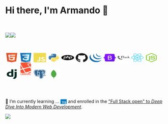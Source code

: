 # Hi there, I'm Armando 👋

# <div align="center">

  <div style="display: inline-block">
 
 <img height="180em" src="https://github-readme-stats.vercel.app/api?username=patchamama&show_icons=true&theme=dracula&show=reviews,prs_merged&count_private=true"/><img height="180em" src="https://github-readme-stats.vercel.app/api/top-langs/?username=patchamama&layout=compact&langs_count=7&theme=dracula"/>
    </div>
</div>

  <br>
<span><img align="center" alt="HTML" height="30" width="40" src="https://raw.githubusercontent.com/devicons/devicon/master/icons/html5/html5-original.svg"></span>
<span><img align="center" alt="CSS" height="30" width="40" src="https://raw.githubusercontent.com/devicons/devicon/master/icons/css3/css3-original.svg"></span>
<span><img align="center" alt="javascript" height="30" width="40" src="https://raw.githubusercontent.com/devicons/devicon/master/icons/javascript/javascript-plain.svg"></span>
<span><img align="center" alt="Python" height="30" width="40" src="https://raw.githubusercontent.com/devicons/devicon/master/icons/python/python-original.svg"></span>
<span><img align="center" alt="php" height="30" width="40" src="https://raw.githubusercontent.com/devicons/devicon/master/icons/php/php-plain.svg">
</span>
  <span><img align="center" alt="github" height="30" width="40" src="https://raw.githubusercontent.com/devicons/devicon/master/icons/github/github-original.svg"></span>
<span><img align="right" alt="" height="150" style="border-radius:50px;" src=""></span>
<span><img align="center" alt="JQuery" height="30" width="40" src="https://raw.githubusercontent.com/devicons/devicon/master/icons/jquery/jquery-original.svg"></span>
<span><img align="center" alt="bootstrap" height="30" width="40" src="https://raw.githubusercontent.com/devicons/devicon/master/icons/bootstrap/bootstrap-original.svg">
</span><span><img align="center" alt="flask" height="30" width="40" src="https://raw.githubusercontent.com/devicons/devicon/master/icons/flask/flask-original-wordmark.svg">
</span>
<span><img align="center" alt="React" height="30" width="40" src="https://raw.githubusercontent.com/devicons/devicon/master/icons/react/react-original.svg">
</span>
<span><img align="center" alt="nodejs" height="30" width="40" src="https://raw.githubusercontent.com/devicons/devicon/master/icons/nodejs/nodejs-plain.svg">
</span>
<span><img align="center" alt="Django" height="30" width="40" src="https://raw.githubusercontent.com/devicons/devicon/master/icons/django/django-plain.svg">
</span>
<span><img src="https://raw.githubusercontent.com/devicons/devicon/master/icons/laravel/laravel-plain-wordmark.svg" alt="laravel" width="40" height="40"/></span>
<span><img align="center" alt="PostgreSql" height="30" width="40" src="https://raw.githubusercontent.com/devicons/devicon/master/icons/postgresql/postgresql-plain.svg">
</span>
<span><img align="center" alt="MongoDB" height="30" width="40" src="https://raw.githubusercontent.com/devicons/devicon/master/icons/mongodb/mongodb-plain.svg">
</span>

<br><br>

🌱 I’m currently learning ...
<span><img align="center" alt="Typescript" height="15" width="20" src="https://raw.githubusercontent.com/devicons/devicon/master/icons/typescript/typescript-plain.svg"></span> and enrolled in the ["Full Stack open" to _Deep Dive Into Modern Web Development_](https://github.com/patchamama/fullstackopen-2023).

<span><a href="https://www.linkedin.com/in/urquioladev" target="_blank"><img src="https://img.shields.io/badge/-LinkedIn-%230077B5?style=for-the-badge&logo=linkedin&logoColor=white"></a></span>

<!--
https://github.com/anuraghazra/github-readme-stats

# ![Snake animation](/github-grid-snake.svg)
https://docs.github.com/es/actions/quickstart
https://github.com/Platane/snk

**patchamama/patchamama** is a ✨ _special_ ✨ repository because its `README.md` (this file) appears on your GitHub profile.

Here are some ideas to get you started:

- 🔭 I’m currently working on ...
- 🌱 I’m currently learning ...
- 👯 I’m looking to collaborate on ...
- 🤔 I’m looking for help with ...
- 💬 Ask me about ...
- 📫 How to reach me: ...
- 😄 Pronouns: ...
- ⚡ Fun fact: ...

Icons: https://github.com/devicons/devicon/tree/master/icons
https://docs.github.com/en/account-and-profile/setting-up-and-managing-your-github-profile/customizing-your-profile/managing-your-profile-readme
-->
